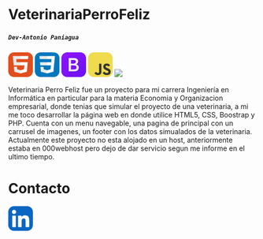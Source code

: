 # VeterinariaPerroFeliz


##### `Dev-Antonio Paniagua`

<img src="https://raw.githubusercontent.com/tandpfun/skill-icons/65dea6c4eaca7da319e552c09f4cf5a9a8dab2c8/icons/HTML.svg" width="50">
<img src="https://raw.githubusercontent.com/tandpfun/skill-icons/65dea6c4eaca7da319e552c09f4cf5a9a8dab2c8/icons/CSS.svg" width="50px">
<img src="https://raw.githubusercontent.com/tandpfun/skill-icons/65dea6c4eaca7da319e552c09f4cf5a9a8dab2c8/icons/Bootstrap.svg" width="50px">
<img src="https://raw.githubusercontent.com/tandpfun/skill-icons/65dea6c4eaca7da319e552c09f4cf5a9a8dab2c8/icons/JavaScript.svg" width="50px">
<img src="https://encrypted-tbn0.gstatic.com/images?q=tbn:ANd9GcS1Xz5dYUWALQ0jvoQs3BQWFATFyx8S_xRhJA&s" width="50px">


Veterinaria Perro Feliz fue un proyecto para mi carrera Ingeniería en Informática en particular para la materia Economia y Organizacion empresarial, donde tenias que simular el proyecto de una veterinaria, a mi me toco desarrollar la página web en donde utilice HTML5, CSS, Boostrap y PHP. Cuenta con un menu navegable, una pagina de principal con un carrusel de imagenes, un footer con los datos simualados de la veterinaria. Actualmente este proyecto no esta alojado en un host, anteriormente estaba en 000webhost pero dejo de dar servicio segun me informe en el ultimo tiempo.




# Contacto
<a href="https://www.linkedin.com/in/antonio-eduardo-paniagua-154341209/"><img src="https://raw.githubusercontent.com/tandpfun/skill-icons/65dea6c4eaca7da319e552c09f4cf5a9a8dab2c8/icons/LinkedIn.svg" width="50px"></a>

